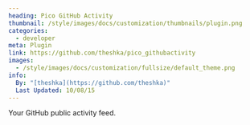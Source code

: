 ```yaml
---
heading: Pico GitHub Activity
thumbnail: /style/images/docs/customization/thumbnails/plugin.png
categories:
  - developer
meta: Plugin
link: https://github.com/theshka/pico_githubactivity
images:
  - /style/images/docs/customization/fullsize/default_theme.png
info:
  By: "[theshka](https://github.com/theshka)"
  Last Updated: 10/08/15
---
```

Your GitHub public activity feed.
